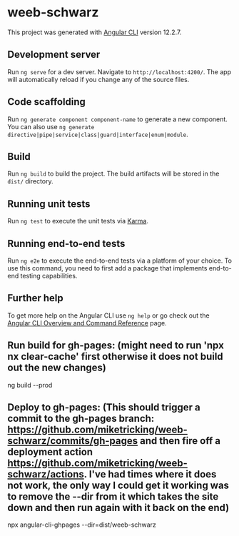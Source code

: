 # weeb-schwarz

This project was generated with [Angular CLI](https://github.com/angular/angular-cli) version 12.2.7.

## Development server

Run `ng serve` for a dev server. Navigate to `http://localhost:4200/`. The app will automatically reload if you change any of the source files.

## Code scaffolding

Run `ng generate component component-name` to generate a new component. You can also use `ng generate directive|pipe|service|class|guard|interface|enum|module`.

## Build

Run `ng build` to build the project. The build artifacts will be stored in the `dist/` directory.

## Running unit tests

Run `ng test` to execute the unit tests via [Karma](https://karma-runner.github.io).

## Running end-to-end tests

Run `ng e2e` to execute the end-to-end tests via a platform of your choice. To use this command, you need to first add a package that implements end-to-end testing capabilities.

## Further help

To get more help on the Angular CLI use `ng help` or go check out the [Angular CLI Overview and Command Reference](https://angular.io/cli) page.




##  Run build for gh-pages: (might need to run 'npx nx clear-cache' first otherwise it does not build out the new changes)
ng build --prod


##  Deploy to gh-pages: (This should trigger a commit to the gh-pages branch: https://github.com/miketricking/weeb-schwarz/commits/gh-pages and then fire off a deployment action https://github.com/miketricking/weeb-schwarz/actions. I've had times where it does not work, the only way I could get it working was to remove the --dir from it which takes the site down and then run again with it back on the end)
npx angular-cli-ghpages --dir=dist/weeb-schwarz